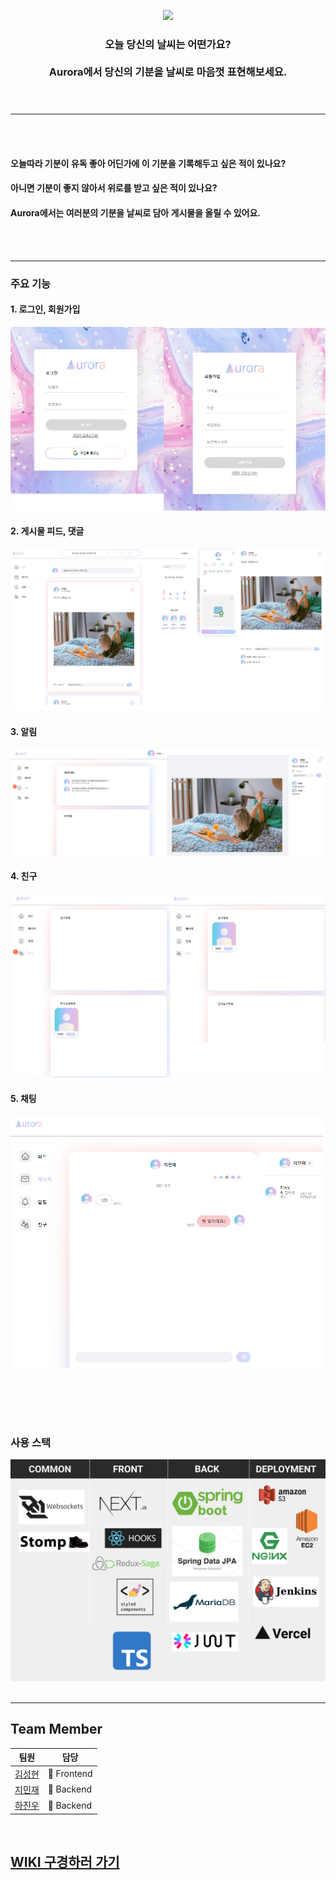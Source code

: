 <br/><br/>
<p align="center"><img src="https://ifh.cc/g/KRGncH.png" width="500px">
 <h3 align="center"> 오늘 당신의 날씨는 어떤가요? <br/><br/>
Aurora에서 당신의 기분을 날씨로 마음껏 표현해보세요. <br/><br/><br/> </h3>
 
-------------------------------------
<br/><br/>

#### 오늘따라 기분이 유독 좋아 어딘가에 이 기분을 기록해두고 싶은 적이 있나요?
#### 아니면 기분이 좋지 않아서 위로를 받고 싶은 적이 있나요?
#### Aurora에서는 여러분의 기분을 날씨로 담아 게시물을 올릴 수 있어요.

<br/><br/>

-------------------------------------

### 주요 기능
#### 1. 로그인, 회원가입
![](https://raw.githubusercontent.com/ccc96360/ccc96360/main/images/aurora/%EB%A6%AC%EB%93%9C%EB%AF%B8/1_%EC%9D%B8%EC%A6%9D.png)
#### 2. 게시물 피드, 댓글
![](https://raw.githubusercontent.com/ccc96360/ccc96360/main/images/aurora/%EB%A6%AC%EB%93%9C%EB%AF%B8/2_%EA%B2%8C%EC%8B%9C%EB%AC%BC_%ED%94%BC%EB%93%9C_%EA%B4%80%EB%A0%A8.png)
#### 3. 알림
![](https://raw.githubusercontent.com/ccc96360/ccc96360/main/images/aurora/%EB%A6%AC%EB%93%9C%EB%AF%B8/3_%EC%95%8C%EB%A6%BC.png)
#### 4. 친구
![](https://raw.githubusercontent.com/ccc96360/ccc96360/main/images/aurora/%EB%A6%AC%EB%93%9C%EB%AF%B8/4_%EC%B9%9C%EA%B5%AC.png)
#### 5. 채팅
![](https://raw.githubusercontent.com/ccc96360/ccc96360/main/images/aurora/%EB%A6%AC%EB%93%9C%EB%AF%B8/5_%EC%B1%84%ED%8C%85.png)

<br/><br/>
-------------------------------------
### 사용 스택
![](https://raw.githubusercontent.com/ccc96360/ccc96360/main/images/aurora/%EA%B8%B0%EC%88%A0%EC%8A%A4%ED%83%9D.jpg)
<br/><br/>

-------------------------------------
## Team Member

팀원| 담당 | 
--- | ---|
[김성현](https://github.com/tjdgus3160/) | &#128155; Frontend |
[지민재](https://github.com/ccc96360/) | &#128150; Backend |
[하진우](https://github.com/ha-jinwoo/) | &#128150; Backend |

<br/>

## [WIKI 구경하러 가기](https://github.com/AuroraSNS/aurora-back/wiki)
